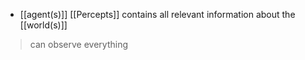 - [[agent(s)]] [[Percepts]] contains all relevant information about the [[world(s)]]

>can observe everything